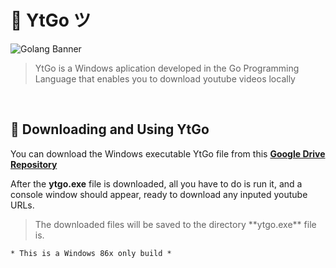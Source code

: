 # 📡 YtGo ツ
<img src="https://miro.medium.com/max/881/1*60-9wv8FneLpbu6RxLCdhA.jpeg" alt="Golang Banner">

<blockquote>YtGo is a Windows aplication developed in the Go Programming Language that enables you to download youtube videos locally </blockquote>

<br>

## 🧶 Downloading and Using YtGo
You can download the Windows executable YtGo file from this **[Google Drive Repository](https://drive.google.com/file/d/1UfglHclG5ORWKIgLp4frexwr5n_skKyj/view?usp=sharing "Google Drive Repository")**

After the **ytgo.exe** file is downloaded, all you have to do is run it, and a console window should appear, ready to download any inputed youtube URLs.

<blockquote>The downloaded files will be saved to the directory **ytgo.exe** file is.</blockquote>

`* This is a Windows 86x only build *`